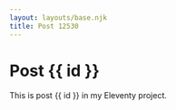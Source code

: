 ```yaml
---
layout: layouts/base.njk
title: Post 12530
---
```


# Post {{ id }}

This is post {{ id }} in my Eleventy project.
